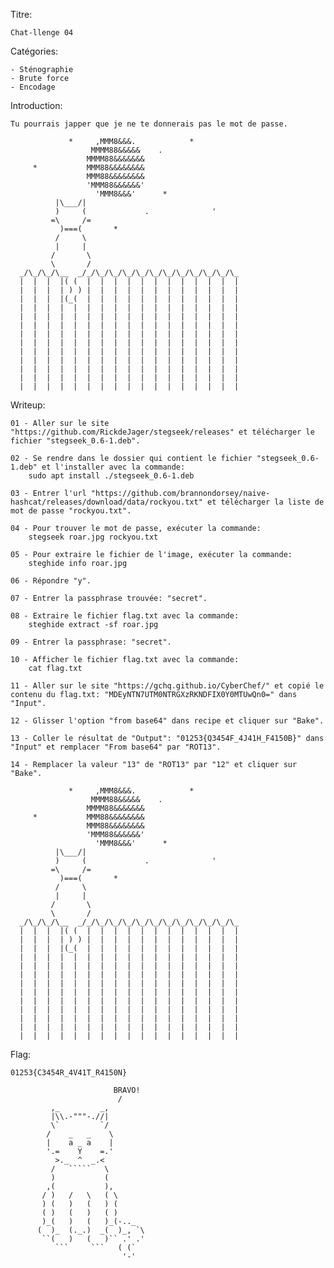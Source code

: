 Titre: 

	Chat-llenge 04


Catégories:

	- Sténographie
	- Brute force
	- Encodage


Introduction:

	Tu pourrais japper que je ne te donnerais pas le mot de passe.
	
```	
             *     ,MMM8&&&.            *
                  MMMM88&&&&&    .
                 MMMM88&&&&&&&
     *           MMM88&&&&&&&&
                 MMM88&&&&&&&&
                 'MMM88&&&&&&'
                   'MMM8&&&'      *
          |\___/|
          )     (             .              '
         =\     /=
           )===(       *
          /     \
          |     |
         /       \
         \       /
  _/\_/\_/\__  _/_/\_/\_/\_/\_/\_/\_/\_/\_/\_/\_/\_
  |  |  |  |( (  |  |  |  |  |  |  |  |  |  |  |  | 
  |  |  |  | ) ) |  |  |  |  |  |  |  |  |  |  |  | 
  |  |  |  |(_(  |  |  |  |  |  |  |  |  |  |  |  |
  |  |  |  |  |  |  |  |  |  |  |  |  |  |  |  |  | 
  |  |  |  |  |  |  |  |  |  |  |  |  |  |  |  |  |  
  |  |  |  |  |  |  |  |  |  |  |  |  |  |  |  |  |  
  |  |  |  |  |  |  |  |  |  |  |  |  |  |  |  |  |  
  |  |  |  |  |  |  |  |  |  |  |  |  |  |  |  |  |  
  |  |  |  |  |  |  |  |  |  |  |  |  |  |  |  |  |  
  |  |  |  |  |  |  |  |  |  |  |  |  |  |  |  |  |  
  |  |  |  |  |  |  |  |  |  |  |  |  |  |  |  |  |  
  |  |  |  |  |  |  |  |  |  |  |  |  |  |  |  |  |  
  |  |  |  |  |  |  |  |  |  |  |  |  |  |  |  |  |  
```  

Writeup:
	
	01 - Aller sur le site "https://github.com/RickdeJager/stegseek/releases" et télécharger le fichier "stegseek_0.6-1.deb".
		
	02 - Se rendre dans le dossier qui contient le fichier "stegseek_0.6-1.deb" et l'installer avec la commande:
		sudo apt install ./stegseek_0.6-1.deb
	
	03 - Entrer l'url "https://github.com/brannondorsey/naive-hashcat/releases/download/data/rockyou.txt" et télécharger la liste de mot de passe "rockyou.txt".
	
	04 - Pour trouver le mot de passe, exécuter la commande:	
		stegseek roar.jpg rockyou.txt

	05 - Pour extraire le fichier de l'image, exécuter la commande:
		steghide info roar.jpg
		
	06 - Répondre "y".
	
	07 - Entrer la passphrase trouvée: "secret".
	
	08 - Extraire le fichier flag.txt avec la commande:
		steghide extract -sf roar.jpg
		
	09 - Entrer la passphrase: "secret".
	
	10 - Afficher le fichier flag.txt avec la commande:
		cat flag.txt

	11 - Aller sur le site "https://gchq.github.io/CyberChef/" et copié le contenu du flag.txt: "MDEyNTN7UTM0NTRGXzRKNDFIX0Y0MTUwQn0=" dans "Input".
		
	12 - Glisser l'option "from base64" dans recipe et cliquer sur "Bake".
	
	13 - Coller le résultat de "Output": "01253{Q3454F_4J41H_F4150B}" dans "Input" et remplacer "From base64" par "ROT13".
	
	14 - Remplacer la valeur "13" de "ROT13" par "12" et cliquer sur "Bake".

```	
             *     ,MMM8&&&.            *
                  MMMM88&&&&&    .
                 MMMM88&&&&&&&
     *           MMM88&&&&&&&&
                 MMM88&&&&&&&&
                 'MMM88&&&&&&'
                   'MMM8&&&'      *
          |\___/|
          )     (             .              '
         =\     /=
           )===(       *
          /     \
          |     |
         /       \
         \       /
  _/\_/\_/\__  _/_/\_/\_/\_/\_/\_/\_/\_/\_/\_/\_/\_
  |  |  |  |( (  |  |  |  |  |  |  |  |  |  |  |  | 
  |  |  |  | ) ) |  |  |  |  |  |  |  |  |  |  |  | 
  |  |  |  |(_(  |  |  |  |  |  |  |  |  |  |  |  |
  |  |  |  |  |  |  |  |  |  |  |  |  |  |  |  |  | 
  |  |  |  |  |  |  |  |  |  |  |  |  |  |  |  |  |  
  |  |  |  |  |  |  |  |  |  |  |  |  |  |  |  |  |  
  |  |  |  |  |  |  |  |  |  |  |  |  |  |  |  |  |  
  |  |  |  |  |  |  |  |  |  |  |  |  |  |  |  |  |  
  |  |  |  |  |  |  |  |  |  |  |  |  |  |  |  |  |  
  |  |  |  |  |  |  |  |  |  |  |  |  |  |  |  |  |  
  |  |  |  |  |  |  |  |  |  |  |  |  |  |  |  |  |  
  |  |  |  |  |  |  |  |  |  |  |  |  |  |  |  |  |  
  |  |  |  |  |  |  |  |  |  |  |  |  |  |  |  |  |  
```

Flag:

	01253{C3454R_4V41T_R4150N}
	
```	
	                   BRAVO!
		                /
         ,_         _,
         |\\.-"""-.//|
         \`         `/
        /    _   _    \
        |    a _ a    |
        '.=    Y    =.'
          >._  ^  _.<
         /   `````   \
         )           (
        ,(           ),
       / )   /   \   ( \
       ) (   )   (   ) (
       ( )   (   )   ( )
       )_(   )   (   )_(-.._
      (  )_  (._.)  _(  )_, `\
       ``(   )   (   )`` .' .'
          ```     ```   ( (`
                         '-'
 ```
